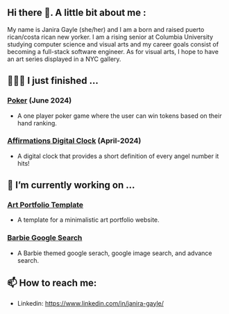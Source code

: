 ## Hi there 👋. A little bit about me :

My name is Janira Gayle (she/her) and I am a born and raised puerto rican/costa rican new yorker. I am a rising senior at Columbia University studying computer science and visual arts and my career goals consist of becoming a full-stack software engineer. As for visual arts, I hope to have an art series displayed in a NYC gallery.


## 👩🏽‍💻 I just finished ...
###  [Poker](https://github.com/janiragayle/Poker) (June 2024)
- A one player poker game where the user can win tokens based on their hand ranking.
###  [Affirmations Digital Clock](https://github.com/janiragayle/Affirmations-Clock) (April-2024)
- A digital clock that provides a short definition of every angel number it hits!


## 🔭 I’m currently working on ...
###  [Art Portfolio Template](https://github.com/janiragayle/Art-Portfolio-Template)
- A template for a minimalistic art portfolio website.
###  [Barbie Google Search](https://github.com/janiragayle/Barbie-Google-Search)
- A Barbie themed google serach, google image search, and advance search.


## 📫 How to reach me: 
- Linkedin: https://www.linkedin.com/in/janira-gayle/
<!--
**janiragayle/JaniraGayle** is a ✨ _special_ ✨ repository because its `README.md` (this file) appears on your GitHub profile.

Here are some ideas to get you started:

- 🔭 I’m currently working on ...
- 🌱 I’m currently learning ...
- 👯 I’m looking to collaborate on ...
- 🤔 I’m looking for help with ...
- 💬 Ask me about ...
- 📫 How to reach me: ...
- 😄 Pronouns: ...
- ⚡ Fun fact: ...
-->
